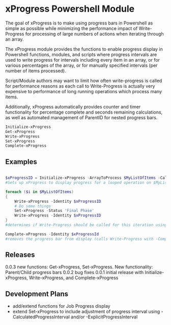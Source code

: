 # xProgress Powershell Module

The goal of xProgress is to make using progress bars in Powershell as simple as possible while minimizing the performance impact of Write-Progress for processing of large numbers of actions when iterating through an array.

The xProgress module provides the functions to enable progress display in Powershell functions, modules, and scripts where progress intervals are used to write progress for intervals including every item in an array, or for various percentages of the array, or for manually specified intervals (per number of items processed).

Script/Module authors may want to limit how often write-progress is called for performance reasons as each call to Write-Progress is actually very expensive to performance of long running operations which process many items.

Additionally, xProgress automatically provides counter and timer functionality for percentage complete and seconds remaining calculations, as well as automated management of ParentID for nested progress bars.

```Powershell
Initialize-xProgress
Get-xProgress
Write-xProgress
Set-xProgress
Complete-xProgress
```

## Examples

```powershell

$xProgressID = Initialize-xProgress -ArrayToProcess $MyListOfItems -CalculatedProgressInterval 1Percent -Activity "Process MyListOfItems"
#Sets up xProgress to display progress for a looped operation on $MyListOfItems.  When Write-xProgress is called will update progress at each one percent increment of processing and will use -activity as the activity for Write-Progress.

foreach ($i in $MyListOfItems)
{
    Write-xProgress -Identity $xProgressID
    # Do some things
    Set-xProgress -Status 'Final Phase'
    Write-xProgress -Identity $xProgressID
}
#determines if Write-Progress should be called for this iteration using the previously defined xProgress Identity and related Activity and automatically generated counter, progress, and seconds remaining

Complete-xProgress -Identity $xProgressId
#removes the progress bar from display (calls Write-Progress with -Complete parameter for the specified Identity) and removes the xProgressId from xProgress module memory

```

## Releases

0.0.3 new functions: Get-xProgress, Set-xProgress.  New functionality: Parent/Child progress bars
0.0.2 bug fixes
0.0.1 initial release with Initialize-xProgress, Write-xProgress, and Complete-xProgress

## Development Plans

- add/extend functions for Job Progress display
- extend Set-xProgress to include adjustment of progress interval using -CalculatedProgressInterval and/or -ExplicitProgressInterval
